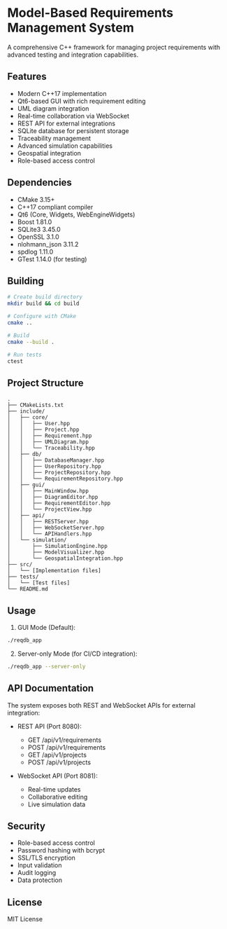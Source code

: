 # Model-Based Requirements Management System

A comprehensive C++ framework for managing project requirements with advanced testing and integration capabilities.

## Features

- Modern C++17 implementation
- Qt6-based GUI with rich requirement editing
- UML diagram integration
- Real-time collaboration via WebSocket
- REST API for external integrations
- SQLite database for persistent storage
- Traceability management
- Advanced simulation capabilities
- Geospatial integration
- Role-based access control

## Dependencies

- CMake 3.15+
- C++17 compliant compiler
- Qt6 (Core, Widgets, WebEngineWidgets)
- Boost 1.81.0
- SQLite3 3.45.0
- OpenSSL 3.1.0
- nlohmann_json 3.11.2
- spdlog 1.11.0
- GTest 1.14.0 (for testing)

## Building

```bash
# Create build directory
mkdir build && cd build

# Configure with CMake
cmake ..

# Build
cmake --build .

# Run tests
ctest
```

## Project Structure

```
.
├── CMakeLists.txt
├── include/
│   ├── core/
│   │   ├── User.hpp
│   │   ├── Project.hpp
│   │   ├── Requirement.hpp
│   │   ├── UMLDiagram.hpp
│   │   └── Traceability.hpp
│   ├── db/
│   │   ├── DatabaseManager.hpp
│   │   ├── UserRepository.hpp
│   │   ├── ProjectRepository.hpp
│   │   └── RequirementRepository.hpp
│   ├── gui/
│   │   ├── MainWindow.hpp
│   │   ├── DiagramEditor.hpp
│   │   ├── RequirementEditor.hpp
│   │   └── ProjectView.hpp
│   ├── api/
│   │   ├── RESTServer.hpp
│   │   ├── WebSocketServer.hpp
│   │   └── APIHandlers.hpp
│   └── simulation/
│       ├── SimulationEngine.hpp
│       ├── ModelVisualizer.hpp
│       └── GeospatialIntegration.hpp
├── src/
│   └── [Implementation files]
├── tests/
│   └── [Test files]
└── README.md
```

## Usage

1. GUI Mode (Default):
```bash
./reqdb_app
```

2. Server-only Mode (for CI/CD integration):
```bash
./reqdb_app --server-only
```

## API Documentation

The system exposes both REST and WebSocket APIs for external integration:

- REST API (Port 8080):
  - GET /api/v1/requirements
  - POST /api/v1/requirements
  - GET /api/v1/projects
  - POST /api/v1/projects

- WebSocket API (Port 8081):
  - Real-time updates
  - Collaborative editing
  - Live simulation data

## Security

- Role-based access control
- Password hashing with bcrypt
- SSL/TLS encryption
- Input validation
- Audit logging
- Data protection

## License

MIT License
